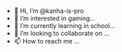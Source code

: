 - 👋 Hi, I’m @kanha-is-pro
- 👀 I’m interested in gaming...
- 🌱 I’m currently learning in school...
- 💞️ I’m looking to collaborate on ...
- 📫 How to reach me ...

<!---
kanha-is-pro/kanha-is-pro is a ✨ special ✨ repository because its `README.md` (this file) appears on your GitHub profile.
You can click the Preview link to take a look at your changes.
--->
